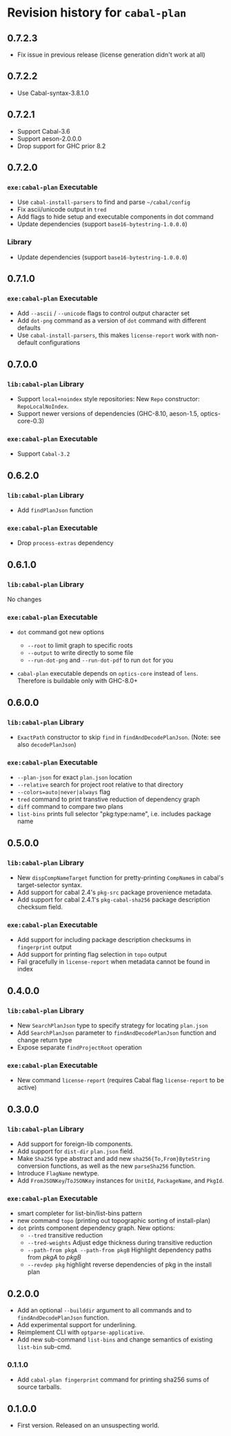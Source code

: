 # Revision history for `cabal-plan`

## 0.7.2.3

* Fix issue in previous release (license generation didn't work at all)

## 0.7.2.2

* Use Cabal-syntax-3.8.1.0

## 0.7.2.1

* Support Cabal-3.6
* Support aeson-2.0.0.0
* Drop support for GHC prior 8.2

## 0.7.2.0

### `exe:cabal-plan` Executable

* Use `cabal-install-parsers` to find and parse `~/cabal/config`
* Fix ascii/unicode output in `tred`
* Add flags to hide setup and executable components in dot command
* Update dependencies (support `base16-bytestring-1.0.0.0`)

### Library

* Update dependencies (support `base16-bytestring-1.0.0.0`)

## 0.7.1.0

### `exe:cabal-plan` Executable

* Add `--ascii` / `--unicode` flags to control output character set
* Add `dot-png` command as a version of `dot` command with different defaults
* Use `cabal-install-parsers`,
  this makes `license-report` work with non-default configurations

## 0.7.0.0

### `lib:cabal-plan` Library

* Support `local+noindex` style repositories: New `Repo` constructor: `RepoLocalNoIndex`.
* Support newer versions of dependencies (GHC-8.10, aeson-1.5, optics-core-0.3)

### `exe:cabal-plan` Executable

* Support `Cabal-3.2`

## 0.6.2.0

### `lib:cabal-plan` Library

* Add `findPlanJson` function

### `exe:cabal-plan` Executable

* Drop `process-extras` dependency

## 0.6.1.0

### `lib:cabal-plan` Library

No changes

### `exe:cabal-plan` Executable

* `dot` command got new options
    * `--root` to limit graph to specific roots
    * `--output` to write directly to some file
    * `--run-dot-png` and `--run-dot-pdf` to run `dot` for you

* `cabal-plan` executable depends on `optics-core` instead of `lens`.
  Therefore is buildable only with GHC-8.0+

## 0.6.0.0

### `lib:cabal-plan` Library

* `ExactPath` constructor to skip `find` in `findAndDecodePlanJson`.
  (Note: see also `decodePlanJson`)


### `exe:cabal-plan` Executable

* `--plan-json` for exact `plan.json` location
* `--relative` search for project root relative to that directory
* `--colors=auto|never|always` flag
* `tred` command to print transtive reduction of dependency graph
* `diff` command to compare two plans
* `list-bins` prints full selector "pkg:type:name", i.e. includes package name

## 0.5.0.0

### `lib:cabal-plan` Library

* New `dispCompNameTarget` function for pretty-printing `CompName`s in cabal's target-selector syntax.
* Add support for cabal 2.4's `pkg-src` package provenience metadata.
* Add support for cabal 2.4.1's `pkg-cabal-sha256` package description checksum field.

### `exe:cabal-plan` Executable

* Add support for including package description checksums in `fingerprint` output
* Add support for printing flag selection in `topo` output
* Fail gracefully in `license-report` when metadata cannot be found in index

## 0.4.0.0

### `lib:cabal-plan` Library

* New `SearchPlanJson` type to specify strategy for locating `plan.json`
* Add `SearchPlanJson` parameter to `findAndDecodePlanJson` function and change return type
* Expose separate `findProjectRoot` operation

### `exe:cabal-plan` Executable

* New command `license-report` (requires Cabal flag `license-report` to be active)

## 0.3.0.0

### `lib:cabal-plan` Library

* Add support for foreign-lib components.
* Add support for `dist-dir` `plan.json` field.
* Make `Sha256` type abstract and add new `sha256{To,From}ByteString`
  conversion functions, as well as the new `parseSha256` function.
* Introduce `FlagName` newtype.
* Add `FromJSONKey`/`ToJSONKey` instances for `UnitId`, `PackageName`, and `PkgId`.

### `exe:cabal-plan` Executable

* smart completer for list-bin/list-bins pattern
* new command `topo` (printing out topographic sorting of install-plan)
* `dot` prints component dependency graph. New options:
    - `--tred` transitive reduction
    - `--tred-weights` Adjust edge thickness during transitive reduction
    - `--path-from pkgA --path-from pkgB` Highlight dependency paths from *pkgA* to *pkgB*
    - `--revdep pkg` highlight reverse dependencies of pkg in the install plan

## 0.2.0.0

* Add an optional `--builddir` argument to all commands and to `findAndDecodePlanJson` function.
* Add experimental support for underlining.
* Reimplement CLI with `optparse-applicative`.
* Add new sub-command `list-bins` and change semantics of existing `list-bin` sub-cmd.

### 0.1.1.0

* Add `cabal-plan fingerprint` command for printing
  sha256 sums of source tarballs.

## 0.1.0.0

* First version. Released on an unsuspecting world.
